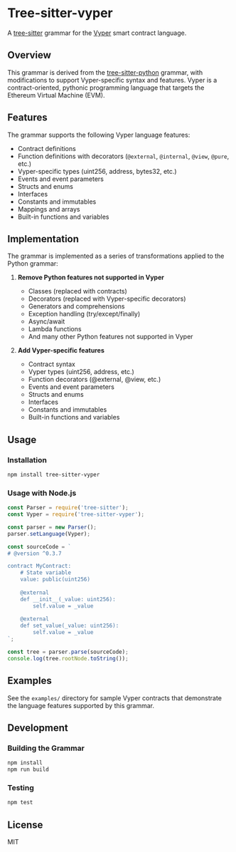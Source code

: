 # Tree-sitter-vyper

A [tree-sitter](https://github.com/tree-sitter/tree-sitter) grammar for the [Vyper](https://vyper.readthedocs.io/) smart contract language.

## Overview

This grammar is derived from the [tree-sitter-python](https://github.com/tree-sitter/tree-sitter-python) grammar, with modifications to support Vyper-specific syntax and features. Vyper is a contract-oriented, pythonic programming language that targets the Ethereum Virtual Machine (EVM).

## Features

The grammar supports the following Vyper language features:

- Contract definitions
- Function definitions with decorators (`@external`, `@internal`, `@view`, `@pure`, etc.)
- Vyper-specific types (uint256, address, bytes32, etc.)
- Events and event parameters
- Structs and enums
- Interfaces
- Constants and immutables
- Mappings and arrays
- Built-in functions and variables

## Implementation

The grammar is implemented as a series of transformations applied to the Python grammar:

1. **Remove Python features not supported in Vyper**
   - Classes (replaced with contracts)
   - Decorators (replaced with Vyper-specific decorators)
   - Generators and comprehensions
   - Exception handling (try/except/finally)
   - Async/await
   - Lambda functions
   - And many other Python features not supported in Vyper

2. **Add Vyper-specific features**
   - Contract syntax
   - Vyper types (uint256, address, etc.)
   - Function decorators (@external, @view, etc.)
   - Events and event parameters
   - Structs and enums
   - Interfaces
   - Constants and immutables
   - Built-in functions and variables

## Usage

### Installation

```bash
npm install tree-sitter-vyper
```

### Usage with Node.js

```javascript
const Parser = require('tree-sitter');
const Vyper = require('tree-sitter-vyper');

const parser = new Parser();
parser.setLanguage(Vyper);

const sourceCode = `
# @version ^0.3.7

contract MyContract:
    # State variable
    value: public(uint256)
    
    @external
    def __init__(_value: uint256):
        self.value = _value
        
    @external
    def set_value(_value: uint256):
        self.value = _value
`;

const tree = parser.parse(sourceCode);
console.log(tree.rootNode.toString());
```

## Examples

See the `examples/` directory for sample Vyper contracts that demonstrate the language features supported by this grammar.

## Development

### Building the Grammar

```bash
npm install
npm run build
```

### Testing

```bash
npm test
```

## License

MIT
